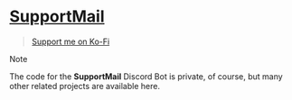 # [SupportMail](https://supportmail.dev)

> [Support me on Ko-Fi](https://ko-fi.com/lukez)

> [!NOTE]
> The code for the **SupportMail** Discord Bot is private, of course, but many other related projects are available here.
